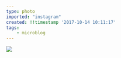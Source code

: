 ```yaml
---
type: photo
imported: "instagram"
created: !!timestamp '2017-10-14 10:11:17'
tags:
    - microblog
---
```

![](/media/images/photos/2017/10/76969d2dbc5fb7d2598baa2910fa1edc.jpg)

